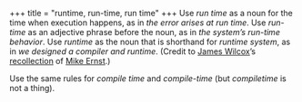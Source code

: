 +++
title = "runtime, run-time, run time"
+++
Use *run time* as a noun for the time when execution happens, as in *the error arises at run time*.
Use *run-time* as an adjective phrase before the noun, as in *the system’s run-time behavior*.
Use *runtime* as the noun that is shorthand for *runtime system*, as in *we designed a compiler and runtime*.
(Credit to [James Wilcox][jrw]’s [recollection][p] of [Mike Ernst][ernst].)

Use the same rules for *compile time* and *compile-time* (but *compiletime* is not a thing).

[jrw]: https://homes.cs.washington.edu/~jrw12/
[p]: https://homes.cs.washington.edu/~jrw12/runtime.html
[ernst]: https://homes.cs.washington.edu/~mernst/
